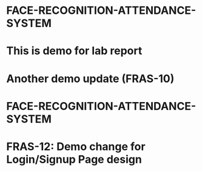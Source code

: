# FACE-RECOGNITION-ATTENDANCE-SYSTEM
# This is demo for lab report
# Another demo update (FRAS-10)
# FACE-RECOGNITION-ATTENDANCE-SYSTEM
# FRAS-12: Demo change for Login/Signup Page design
